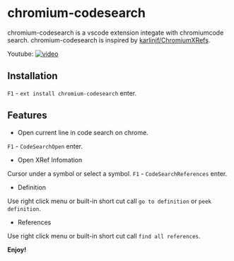 # chromium-codesearch

chromium-codesearch is a vscode extension integate with chromiumcode search.
chromium-codesearch is inspired by 
[karlinjf/ChromiumXRefs](https://github.com/karlinjf/ChromiumXRefs).

Youtube:
[![video](https://i1.ytimg.com/vi/xSwVIVQqE28/maxresdefault.jpg)](https://www.youtube.com/watch?v=xSwVIVQqE28)

## Installation

`F1` - `ext install chromium-codesearch` enter.

## Features

- Open current line in code search on chrome.

`F1` - `CodeSearchOpen` enter.

- Open XRef Infomation

Cursor under a symbol or select a symbol. `F1` - `CodeSearchReferences` enter.

- Definition

Use right click menu or built-in short cut call `go to definition` or
`peek definition`.

- References

Use right click menu or built-in short cut call `find all references`.

**Enjoy!**